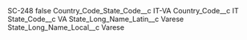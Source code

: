 <?xml version="1.0" encoding="UTF-8"?>
<CustomMetadata xmlns="http://soap.sforce.com/2006/04/metadata" xmlns:xsi="http://www.w3.org/2001/XMLSchema-instance" xmlns:xsd="http://www.w3.org/2001/XMLSchema">
    <label>SC-248</label>
    <protected>false</protected>
    <values>
        <field>Country_Code_State_Code__c</field>
        <value xsi:type="xsd:string">IT-VA</value>
    </values>
    <values>
        <field>Country_Code__c</field>
        <value xsi:type="xsd:string">IT</value>
    </values>
    <values>
        <field>State_Code__c</field>
        <value xsi:type="xsd:string">VA</value>
    </values>
    <values>
        <field>State_Long_Name_Latin__c</field>
        <value xsi:type="xsd:string">Varese</value>
    </values>
    <values>
        <field>State_Long_Name_Local__c</field>
        <value xsi:type="xsd:string">Varese</value>
    </values>
</CustomMetadata>
